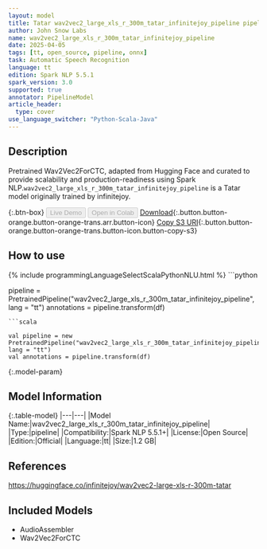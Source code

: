 ```yaml
---
layout: model
title: Tatar wav2vec2_large_xls_r_300m_tatar_infinitejoy_pipeline pipeline Wav2Vec2ForCTC from infinitejoy
author: John Snow Labs
name: wav2vec2_large_xls_r_300m_tatar_infinitejoy_pipeline
date: 2025-04-05
tags: [tt, open_source, pipeline, onnx]
task: Automatic Speech Recognition
language: tt
edition: Spark NLP 5.5.1
spark_version: 3.0
supported: true
annotator: PipelineModel
article_header:
  type: cover
use_language_switcher: "Python-Scala-Java"
---
```


## Description

Pretrained Wav2Vec2ForCTC, adapted from Hugging Face and curated to provide scalability and production-readiness using Spark NLP.`wav2vec2_large_xls_r_300m_tatar_infinitejoy_pipeline` is a Tatar model originally trained by infinitejoy.

{:.btn-box}
<button class="button button-orange" disabled>Live Demo</button>
<button class="button button-orange" disabled>Open in Colab</button>
[Download](https://s3.amazonaws.com/auxdata.johnsnowlabs.com/public/models/wav2vec2_large_xls_r_300m_tatar_infinitejoy_pipeline_tt_5.5.1_3.0_1743860677546.zip){:.button.button-orange.button-orange-trans.arr.button-icon}
[Copy S3 URI](s3://auxdata.johnsnowlabs.com/public/models/wav2vec2_large_xls_r_300m_tatar_infinitejoy_pipeline_tt_5.5.1_3.0_1743860677546.zip){:.button.button-orange.button-orange-trans.button-icon.button-copy-s3}

## How to use



<div class="tabs-box" markdown="1">
{% include programmingLanguageSelectScalaPythonNLU.html %}
```python

pipeline = PretrainedPipeline("wav2vec2_large_xls_r_300m_tatar_infinitejoy_pipeline", lang = "tt")
annotations =  pipeline.transform(df)   

```
```scala

val pipeline = new PretrainedPipeline("wav2vec2_large_xls_r_300m_tatar_infinitejoy_pipeline", lang = "tt")
val annotations = pipeline.transform(df)

```
</div>

{:.model-param}
## Model Information

{:.table-model}
|---|---|
|Model Name:|wav2vec2_large_xls_r_300m_tatar_infinitejoy_pipeline|
|Type:|pipeline|
|Compatibility:|Spark NLP 5.5.1+|
|License:|Open Source|
|Edition:|Official|
|Language:|tt|
|Size:|1.2 GB|

## References

https://huggingface.co/infinitejoy/wav2vec2-large-xls-r-300m-tatar

## Included Models

- AudioAssembler
- Wav2Vec2ForCTC